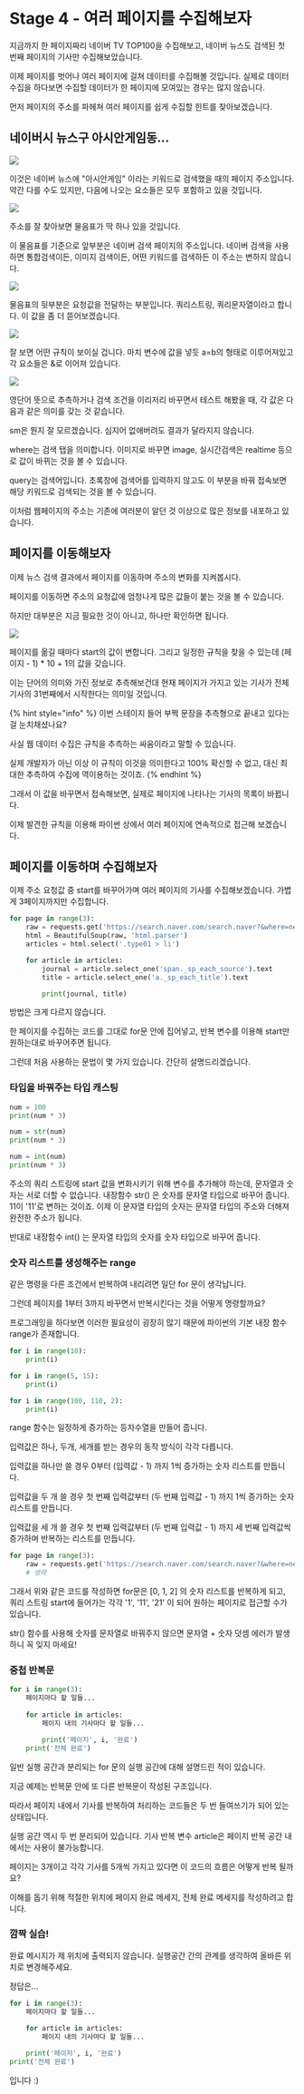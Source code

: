 
# Stage 4 - 여러 페이지를 수집해보자

지금까지 한 페이지짜리 네이버 TV TOP100을 수집해보고, 네이버 뉴스도 검색된 첫 번째 페이지의 기사만 수집해보았습니다.

이제 페이지를 벗어나 여러 페이지에 걸쳐 데이터를 수집해볼 것입니다. 실제로 데이터 수집을 하다보면 수집할 데이터가 한 페이지에 모여있는 경우는 많지 않습니다.

먼저 페이지의 주소를 파헤쳐 여러 페이지를 쉽게 수집할 힌트를 찾아보겠습니다.


## 네이버시 뉴스구 아시안게임동...


![](../.gitbook/assets/image%20%28192%29.png)

이것은 네이버 뉴스에 "아시안게임" 이라는 키워드로 검색했을 때의 페이지 주소입니다. 약간 다를 수도 있지만, 다음에 나오는 요소들은 모두 포함하고 있을 것입니다.



![](../.gitbook/assets/image%20%2855%29.png)

주소를 잘 찾아보면 물음표가 딱 하나 있을 것입니다.

이 물음표를 기준으로 앞부분은 네이버 검색 페이지의 주소입니다. 네이버 검색을 사용하면 통합검색이든, 이미지 검색이든, 어떤 키워드를 검색하든 이 주소는 변하지 않습니다.



![](../.gitbook/assets/image%20%28227%29.png)

물음표의 뒷부분은 요청값을 전달하는 부분입니다. 쿼리스트링, 쿼리문자열이라고 합니다. 이 값을 좀 더 뜯어보겠습니다.



![](../.gitbook/assets/image%20%2889%29.png)

잘 보면 어떤 규칙이 보이실 겁니다. 마치 변수에 값을 넣듯 a=b의 형태로 이루어져있고 각 요소들은 &로 이어져 있습니다.



![](../.gitbook/assets/image%20%28152%29.png)

영단어 뜻으로 추측하거나 검색 조건을 이리저리 바꾸면서 테스트 해봤을 때, 각 값은 다음과 같은 의미를 갖는 것 같습니다.

sm은 뭔지 잘 모르겠습니다. 심지어 없애버려도 결과가 달라지지 않습니다.

where는 검색 탭을 의미합니다. 이미지로 바꾸면 image, 실시간검색은 realtime 등으로 값이 바뀌는 것을 볼 수 있습니다.

query는 검색어입니다. 초록창에 검색어를 입력하지 않고도 이 부분을 바꿔 접속보면 해당 키워드로 검색되는 것을 볼 수 있습니다.

이처럼 웹페이지의 주소는 기존에 여러분이 알던 것 이상으로 많은 정보를 내포하고 있습니다.



## 페이지를 이동해보자

이제 뉴스 검색 결과에서 페이지를 이동하며 주소의 변화를 지켜봅시다.

페이지를 이동하면 주소의 요청값에 엄청나게 많은 값들이 붙는 것을 볼 수 있습니다.

하지만 대부분은 지금 필요한 것이 아니고, 하나만 확인하면 됩니다.



![](../.gitbook/assets/image%20%28130%29.png)

페이지를 옮길 때마다 start의 값이 변합니다. 그리고 일정한 규칙을 찾을 수 있는데 \(페이지 - 1\) \* 10 + 1의 값을 갖습니다.

이는 단어의 의미와 가진 정보로 추측해보건대 현재 페이지가 가지고 있는 기사가 전체 기사의 31번째에서 시작한다는 의미일 것입니다.

{% hint style="info" %}
이번 스테이지 들어 부쩍 문장을 추측형으로 끝내고 있다는 걸 눈치채셨나요?

사실 웹 데이터 수집은 규칙을 추측하는 싸움이라고 말할 수 있습니다. 

실제 개발자가 아닌 이상 이 규칙이 이것을 의미한다고 100% 확신할 수 없고, 대신 최대한 추측하여 수집에 역이용하는 것이죠.
{% endhint %}

그래서 이 값을 바꾸면서 접속해보면, 실제로 페이지에 나타나는 기사의 목록이 바뀝니다.

이제 발견한 규칙을 이용해 파이썬 상에서 여러 페이지에 연속적으로 접근해 보겠습니다.




## 페이지를 이동하며 수집해보자

이제 주소 요청값 중 start를 바꾸어가며 여러 페이지의 기사를 수집해보겠습니다. 가볍게 3페이지까지만 수집합니다.

```python
for page in range(3):
    raw = requests.get('https://search.naver.com/search.naver?&where=news&query=아시안게임&start=' + str(page * 10 + 1), headers={'User-Agent': 'Mozilla/5.0'}).text
    html = BeautifulSoup(raw, 'html.parser')
    articles = html.select('.type01 > li')

    for article in articles:
        journal = article.select_one('span._sp_each_source').text
        title = article.select_one('a._sp_each_title').text

        print(journal, title)
```

방법은 크게 다르지 않습니다.

한 페이지를 수집하는 코드를 그대로 for문 안에 집어넣고, 반복 변수를 이용해 start만 원하는대로 바꾸어주면 됩니다. 

그런데 처음 사용하는 문법이 몇 가지 있습니다. 간단히 설명드리겠습니다.


### 타입을 바꿔주는 타입 캐스팅

```python
num = 100
print(num * 3)

num = str(num)
print(num * 3)

num = int(num)
print(num * 3)
```


주소의 쿼리 스트링에 start 값을 변화시키기 위해 변수를 추가해야 하는데, 문자열과 숫자는 서로 더할 수 없습니다. 내장함수 str() 은 숫자를 문자열 타입으로 바꾸어 줍니다. 11이 '11'로 변하는 것이죠. 이제 이 문자열 타입의 숫자는 문자열 타입의 주소와 더해져 완전한 주소가 됩니다.

반대로 내장함수 int() 는 문자열 타입의 숫자를 숫자 타입으로 바꾸어 줍니다.


### 숫자 리스트를 생성해주는 range

같은 명령을 다른 조건에서 반복하여 내리려면 일단 for 문이 생각납니다.

그런데 페이지를 1부터 3까지 바꾸면서 반복시킨다는 것을 어떻게 명령할까요?

프로그래밍을 하다보면 이러한 필요성이 굉장히 많기 때문에 파이썬의 기본 내장 함수 range가 존재합니다.

```python
for i in range(10):
    print(i)

for i in range(5, 15):
    print(i)

for i in range(100, 110, 2):
    print(i)
```

range 함수는 일정하게 증가하는 등차수열을 만들어 줍니다.

입력값은 하나, 두개, 세개를 받는 경우의 동작 방식이 각각 다릅니다.

입력값을 하나만 쓸 경우 0부터 (입력값 - 1) 까지 1씩 증가하는 숫자 리스트를 만듭니다.

입력값을 두 개 쓸 경우 첫 번째 입력값부터 (두 번째 입력값 - 1) 까지 1씩 증가하는 숫자 리스트를 만듭니다.

입력값을 세 개 쓸 경우 첫 번째 입력값부터 (두 번째 입력값 - 1) 까지 세 번째 입력값씩 증가하며 반복하는 리스트를 만듭니다.


```python
for page in range(3):
    raw = requests.get('https://search.naver.com/search.naver?&where=news&query=아시안게임&start=' + str(i * 10 + 1), headers={'User-Agent': 'Mozilla/5.0'}).text
    # 생략
```

그래서 위와 같은 코드를 작성하면 for문은 [0, 1, 2] 의 숫자 리스트를 반복하게 되고, 쿼리 스트링 start에 들어가는 각각 '1', '11', '21' 이 되어 원하는 페이지로 접근할 수가 있습니다.


str\(\) 함수를 사용해 숫자를 문자열로 바꿔주지 않으면 문자열 + 숫자 덧셈 에러가 발생하니 꼭 잊지 마세요!



### 중첩 반복문

```python
for i in range(3):
    페이지마다 할 일들...
    
    for article in articles:
        페이지 내의 기사마다 할 일들...

        print('페이지', i, '완료')
    print('전체 완료')

```

일반 실행 공간과 분리되는 for 문의 실행 공간에 대해 설명드린 적이 있습니다.

지금 예제는 반복문 안에 또 다른 반복문이 작성된 구조입니다.

따라서 페이지 내에서 기사를 반복하여 처리하는 코드들은 두 번 들여쓰기가 되어 있는 상태입니다.

실행 공간 역시 두 번 분리되어 있습니다. 기사 반복 변수 article은 페이지 반복 공간 내에서는 사용이 불가능합니다.

페이지는 3개이고 각각 기사를 5개씩 가지고 있다면 이 코드의 흐름은 어떻게 반복 될까요?

이해를 돕기 위해 적절한 위치에 페이지 완료 메세지, 전체 완료 메세지를 작성하려고 합니다.



### 깜짝 실습!

완료 메시지가 제 위치에 출력되지 않습니다. 실행공간 간의 관계를 생각하여 올바른 위치로 변경해주세요.


정답은...








```python
for i in range(3):
    페이지마다 할 일들...
    
    for article in articles:
        페이지 내의 기사마다 할 일들...

    print('페이지', i, '완료')
print('전체 완료')

```
입니다 :)